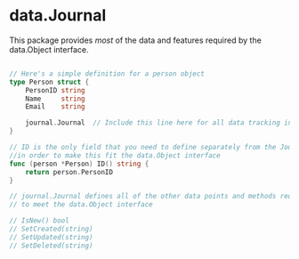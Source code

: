 # data.Journal

This package provides *most* of the data and features required by the data.Object interface.  


```go

// Here's a simple definition for a person object
type Person struct {
    PersonID string
    Name     string
    Email    string

    journal.Journal  // Include this line here for all data tracking info.
}

// ID is the only field that you need to define separately from the Journal, 
//in order to make this fit the data.Object interface
func (person *Person) ID() string {
    return person.PersonID
}

// journal.Journal defines all of the other data points and methods required 
// to meet the data.Object interface

// IsNew() bool
// SetCreated(string)
// SetUpdated(string)
// SetDeleted(string)

```